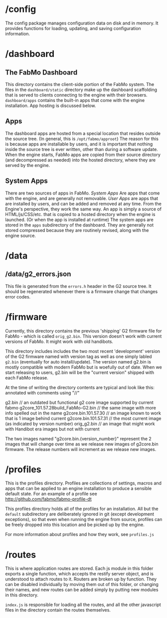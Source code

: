 # /config

The config package manages configuration data on disk and in memory. It provides
functions for loading, updating, and saving configuration information.

# /dashboard

## The FabMo Dashboard

This directory contains the client-side portion of the FabMo system. The files in the `dashboard/static` directory make up the dashboard scaffolding that is served to clients connecting to the engine with their browsers. `dashboard/apps` contains the built-in apps that come with the engine installation. App hosting is discussed below.

## Apps

The dashboard apps are hosted from a special location that resides outside the source tree. (In general, this is `/opt/fabmo/approot`) The reason for this is because apps are installable by users, and it is important that nothing inside the source tree is ever written, other than during a software update. When the engine starts, FabMo apps are copied from their source directory (and decompressed as needed) into the hosted directory, where they are served by the engine.

## System Apps

There are two sources of apps in FabMo. _System Apps_ Are apps that come with the engine, and are generally not removable. _User Apps_ are apps that are installed by users, and can be added and removed at any time. From the Engine's perspective, they work the same way. An app is simply a source of HTML/js/CSS/etc. that is copied to a hosted directory when the engine is launched. (Or when the app is installed at runtime) The system apps are stored in the `apps` subdirectory of the dashboard. They are generally not stored compressed because they are routinely revised, along with the engine source.

# /data

## /data/g2_errors.json

This file is generated from the `errors.h` header in the G2 source tree. It should be regenerated whenever there is a firmware change that changes error codes.

# /firmware
Currently, this directory contains the previous 'shipping' G2 firmware file for FabMo - which is called `orig_g2.bin`. This version doesn't work with current versions of FabMo. It might work with old handibots. 

This directory includes includes the two most recent 'development' version of the G2 firmware named with version tag as well as one simply labled `g2.bin` (eventually for auto install/update). The version named g2.bin is mostly compatible with modern FabMo but is woefully out of date. When we start releasing to users, g2.bin will be the "current version" shipped with each FabMo release.

At the time of writing the directory contents are typical and look like this: annotated with comments using "//"


g2.bin                               // an outdated but functional g2 core image supported by current fabmo 
g2core_101.57.28build_FabMo-G2.bin   // the same image with more info spelled out in the name
g2core.bin.101.57.30                 // an image known to work that is 1 image behind current
g2core.bin.101.57.31                 // the most current image (as indicated by version number)
orig_g2.bin                          // an image that might work with Handibot era images but not with current

The two images named "g2core.bin.{version_number}" represent the 2 images that will change over time
as we release new images of g2core.bin firmware. The release numbers will increment as we release new images.


# /profiles

This is the profiles directory. Profiles are collections of settings, macros and apps that can be applied to an engine installation to produce a sensible default state. For an example of a profile see http://github.com/fabmo/fabmo-profile-dt

This profiles directory holds all of the profiles for an installation. All but the `default` subdirectory are deliberately ignored in git (except development exceptions), so that even when running the engine from source, profiles can be freely dropped into this location and be picked up by the engine.

For more information about profiles and how they work, see `profiles.js`

# /routes

This is where application routes are stored. Each js module in this folder exports a single function, which accepts the restify server object, and is understood to attach routes to it. Routers are broken up by function. They can be disabled individually by moving them out of this folder, or changing their names, and new routes can be added simply by putting new modules in this directory.

`index.js` is responsible for loading all the routes, and all the other javascript files in the directory contain the routes themselves.
